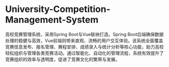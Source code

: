 # University-Competition-Management-System
高校竞赛管理系统，采用Spring Boot与Vue联袂打造。Spring Boot后端确保数据处理的稳健与高效，Vue前端则带来直观、流畅的用户交互体验。该系统全面覆盖竞赛信息发布、报名管理、赛程安排、成绩录入与统计分析等核心功能，助力高校轻松组织与管理各类竞赛活动。通过智能化、自动化的管理流程，系统有效提升了竞赛组织的效率与透明度，促进了竞赛文化的繁荣与发展。
